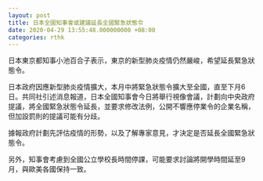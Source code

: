 ```yaml
---
layout: post
title: 日本全國知事會或建議延長全國緊急狀態令
date: 2020-04-29 13:55:48.000000000 +08:00
categories: rthk
---
```


日本東京都知事小池百合子表示，東京的新型肺炎疫情仍然嚴峻，希望延長緊急狀態令。

日本政府因應新型肺炎疫情擴大，本月中將緊急狀態令擴大至全國，直至下月6日。共同社引述消息報道，日本全國知事會今日將舉行視像會議，計劃向中央政府提議，將全國緊急狀態令延長，並要求修改法例，公開不響應停業令的企業名稱，但加設罰則的提議可能有分歧。

據報政府計劃先評估疫情的形勢，以及了解專家意見，才決定是否延長全國緊急狀態令。

另外，知事會考慮到全國公立學校長時間停課，可能要求討論將開學時間延至9月，與歐美各國保持一致。
